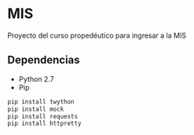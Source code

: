 # MIS

Proyecto del curso propedéutico para ingresar a la MIS


## Dependencias

- Python 2.7
- Pip

``` sh
pip install twython
pip install mock
pip install requests
pip install httpretty
```
